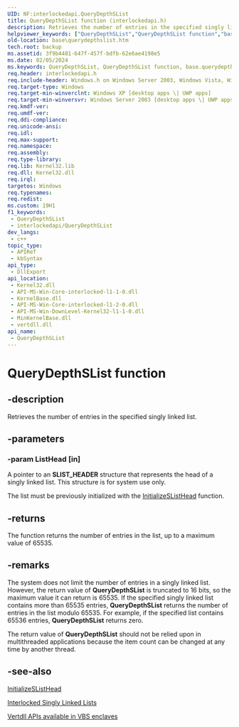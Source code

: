 ```yaml
---
UID: NF:interlockedapi.QueryDepthSList
title: QueryDepthSList function (interlockedapi.h)
description: Retrieves the number of entries in the specified singly linked list. (QueryDepthSList)
helpviewer_keywords: ["QueryDepthSList","QueryDepthSList function","base.querydepthslist","interlockedapi/QueryDepthSList","winbase/QueryDepthSList"]
old-location: base\querydepthslist.htm
tech.root: backup
ms.assetid: 3f9b4481-647f-457f-bdfb-62e6ae4198e5
ms.date: 02/05/2024
ms.keywords: QueryDepthSList, QueryDepthSList function, base.querydepthslist, interlockedapi/QueryDepthSList, winbase/QueryDepthSList
req.header: interlockedapi.h
req.include-header: Windows.h on Windows Server 2003, Windows Vista, Windows 7, Windows Server 2008  Windows Server 2008 R2
req.target-type: Windows
req.target-min-winverclnt: Windows XP [desktop apps \| UWP apps]
req.target-min-winversvr: Windows Server 2003 [desktop apps \| UWP apps]
req.kmdf-ver: 
req.umdf-ver: 
req.ddi-compliance: 
req.unicode-ansi: 
req.idl: 
req.max-support: 
req.namespace: 
req.assembly: 
req.type-library: 
req.lib: Kernel32.lib
req.dll: Kernel32.dll
req.irql: 
targetos: Windows
req.typenames: 
req.redist: 
ms.custom: 19H1
f1_keywords:
 - QueryDepthSList
 - interlockedapi/QueryDepthSList
dev_langs:
 - c++
topic_type:
 - APIRef
 - kbSyntax
api_type:
 - DllExport
api_location:
 - Kernel32.dll
 - API-MS-Win-Core-interlocked-l1-1-0.dll
 - KernelBase.dll
 - API-MS-Win-Core-interlocked-l1-2-0.dll
 - API-MS-Win-DownLevel-Kernel32-l1-1-0.dll
 - MinKernelBase.dll
 - vertdll.dll
api_name:
 - QueryDepthSList
---
```


# QueryDepthSList function

## -description

Retrieves the number of entries in the specified singly linked list.

## -parameters

### -param ListHead [in]

A pointer to an **SLIST_HEADER** structure that represents the head of a singly linked list. This structure is for system use only.

The list must  be previously initialized with the [InitializeSListHead](nf-interlockedapi-initializeslisthead.md) function.

## -returns

The function returns the number of entries in the list, up to a maximum value of 65535.

## -remarks

The system does not limit the number of entries in a singly linked list. However, the return value of **QueryDepthSList** is truncated to 16 bits, so the maximum value it can return is 65535. If the specified singly linked list contains more than 65535 entries, **QueryDepthSList** returns the number of entries in the list modulo 65535. For example, if the specified list contains 65536 entries, **QueryDepthSList** returns zero.

The return value of **QueryDepthSList** should not be relied upon in multithreaded applications because the item count can be changed at any time by another thread.

## -see-also

[InitializeSListHead](nf-interlockedapi-initializeslisthead.md)

[Interlocked Singly Linked Lists](/windows/win32/Sync/interlocked-singly-linked-lists)

[Vertdll APIs available in VBS enclaves](/windows/win32/trusted-execution/enclaves-available-in-vertdll)
